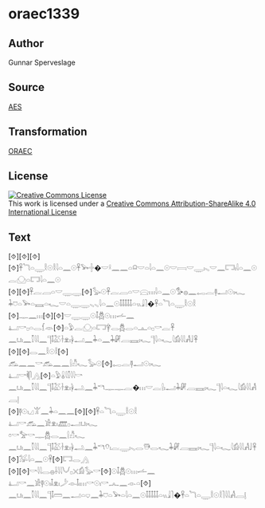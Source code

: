 # oraec1339

## Author

Gunnar Sperveslage

## Source

[AES](https://github.com/simondschweitzer/aes)

## Transformation

[ORAEC](https://oraec.github.io/)

## License

<a rel="license" href="http://creativecommons.org/licenses/by-sa/4.0/"><img alt="Creative Commons License" style="border-width:0" src="https://i.creativecommons.org/l/by-sa/4.0/88x31.png" /></a><br />This work is licensed under a <a rel="license" href="http://creativecommons.org/licenses/by-sa/4.0/">Creative Commons Attribution-ShareAlike 4.0 International License</a>

## Text

[⯑][⯑][⯑][⯑]𓋹𓆓𓏏𓇾𓎛𓇳𓎛𓇋𓏏𓈖𓇳𓋹𓅨𓏶�𓎟𓍲𓈖𓈖𓏏𓍶𓎟𓏏𓇋𓏏𓈖𓇳𓎟𓇯𓎟𓇾𓏤𓈅𓎟𓈖𓉐𓏤𓇋𓏏𓈖𓇳𓐛𓈌𓏏𓉐𓇋𓏏𓈖𓇳<br>
[⯑][⯑]𓋹𓐛𓐙𓏏𓎟𓇾𓇾[⯑]𓅭𓇳𓋹𓐛𓐙𓏏𓎟𓈍𓏥𓇋𓏏𓈖𓇳𓅜𓐍𓈖𓉻𓐛𓊢𓂝𓇳𓏤𓆑<br>
𓇓𓈞𓏏𓅨𓏏𓈘𓏏𓆑𓎟𓏏𓇾𓇾𓈅𓈅𓇋𓏏𓈖𓇳𓄤𓄤𓄤𓄤𓄤𓏏𓏭𓇍𓍘�𓋹𓏏𓆓𓏏𓇾𓎛𓇳𓎛<br>
[⯑]𓊃𓈖𓏥[⯑][⯑]𓎟𓇾𓇾𓇳𓄤𓆣𓇳𓏥𓌡𓈖<br>
𓂞𓎡𓊪𓏏𓂋𓆴𓁺[⯑]𓏏𓅱𓐛𓈌𓏏𓉐𓋁𓂋𓆣𓂋𓏏𓊵𓏏𓊪𓎡𓐛𓋹<br>
𓈖𓂓𓏤𓈖𓎿𓇋𓇋𓈖𓊹𓄤𓅷𓋽𓁷𓏤𓋀𓂝𓈖𓇓𓏏𓈖𓇓𓏞𓐙𓈘𓏤𓆑𓊹𓇋𓏏𓆑𓇋𓀁𓇋𓇋𓀻𓄙𓋹<br>
[⯑][⯑]𓂋𓈖𓎛𓇳𓎛[⯑]<br>
𓃹𓈖𓈖𓎡𓃹𓈖𓈖𓍛𓀯𓆑𓅭𓇳[⯑]𓉻𓐛𓊢𓂝𓇳𓏤𓆑<br>
𓂞𓎡𓌞𓋴𓂻[⯑]𓏏𓅱𓏇𓇋𓎿𓇋𓇋𓎡<br>
𓈖𓂓𓏤𓈖𓎿𓇋𓇋𓈖𓊹𓄤𓅷𓋽𓁷𓏤𓋀𓂢𓈖𓇓𓎔𓊃𓊃𓐛�𓏥𓎟𓐛𓍛𓏤𓂝𓇓𓏞𓐙𓈘𓏤𓆑𓊹𓇋𓏏𓆑𓇋𓀁𓇋𓇋𓀻𓐙𓊤<br>
[⯑]𓊢𓇳𓏤𓈎𓀠𓈖𓇓𓏏𓈖𓈖[⯑][⯑]𓋹𓏏𓆓𓏏𓇾𓎛𓇳𓎛<br>
𓂞𓎡𓃹𓈖𓀀𓁷𓏤𓊏𓊪𓂝𓂓𓏤𓆑<br>
𓏌𓎡𓅡𓎡𓊃𓆣𓂋𓈖𓍛𓀯𓆑<br>
𓈖𓂓𓏤𓈖𓎿𓇋𓇋𓈖𓊹𓄤𓅷𓋽𓁷𓏤𓋀𓂢𓈖𓇓𓎔𓄣𓏤𓐛𓇾𓏤𓈅𓂋𓇥𓂋𓆑𓇓𓏞𓐙𓈘𓏤𓆑𓊹𓇋𓏏𓆑𓇋𓀁𓇋𓇋𓀻𓄙𓋹<br>
[⯑]𓅮𓇋𓏏𓈖𓇳𓋹[⯑]𓉐𓂋𓂻<br>
[⯑][⯑]𓎡𓇋𓇋𓂋𓐍𓌢𓇋𓇋𓄋𓊪𓏴𓀁𓅭𓎡[⯑]𓇳𓄤𓆣𓇳𓏥𓌡𓈖<br>
𓂞𓎡𓈖𓀀𓊢𓇳𓏤𓄤𓁷𓏤𓌳𓁹𓄤𓏤𓏥𓎡𓇳𓏤𓎡𓂜𓈖𓁹𓏏[⯑]<br>
𓈖𓂓𓏤𓈖𓎿𓇋𓇋𓈖𓊹𓄤𓏠𓈖𓂝𓏏𓂑𓈖𓇓𓈞𓏏𓅨𓏏𓇋𓏏𓈖𓇳𓄤𓄤𓄤𓄤𓄤𓏏𓏭𓇍𓍘�𓋹𓏏𓆓𓏏𓇾𓎛𓇳𓎛𓍘𓇋𓇋𓀻𓐙𓊤<br>
